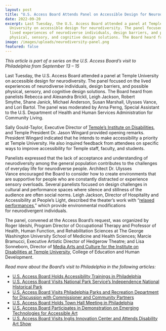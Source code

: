 ```yaml
---
layout: post
title: "U.S. Access Board Attends Panel on Accessible Design for Neurodiversity "
date: 2022-09-20
excerpt: Last Tuesday, the U.S. Access Board attended a panel at Temple
  University on accessible design for neurodiversity. The panel focused on the
  lived experiences of neurodiverse individuals, design barriers, and possible
  physical, sensory, and cognitive design solutions. The Board heard from . . .
image: /images/uploads/neurodiversity-panel.png
featured: false
---
```

*This article is part of a series on the U.S. Access Board’s visit to Philadelphia from September 13 – 15*  

Last Tuesday, the U.S. Access Board attended a panel at Temple University on accessible design for neurodiversity. The panel focused on the lived experiences of neurodiverse individuals, design barriers, and possible physical, sensory, and cognitive design solutions. The Board heard from panelists Rebecca and Alexandra Brickli, Leigh Jackson, Robert Smythe, Shane Janick, Michael Anderson, Susan Marshall, Ulysses Vance, and Lori Bartol. The panel was moderated by Anna Perng, Special Assistant to the U.S. Department of Health and Human Services Administration for Community Living. 

Sally Gould-Taylor, Executive Director of [Temple’s Institute on Disabilities](https://disabilities.temple.edu/about), and Temple President Dr. Jason Wingard provided opening remarks. President Wingard indicated that he intends to make accessibility a priority at Temple University. He also inquired feedback from attendees on specific ways to improve accessibility for Temple staff, faculty, and students.

Panelists expressed that the lack of acceptance and understanding of neurodiversity among the general population contributes to the challenges of everyday life for neurodiverse people. Architect Dr. Ulysses Vance encouraged the Board to consider how to create environments that are supportive for people who are constantly distracted or experience sensory overloads. Several panelists focused on design challenges in cultural and performance spaces where silence and stillness of the audience are often social norms. Leigh Jackson, Director of Hospitality and Accessibility at People’s Light, described the theater’s work with “[relaxed performances](https://www.peopleslight.org/visit/accessibility/relaxed-performances/),” which provide environmental modifications for neurodivergent individuals. 

The panel, convened at the Access Board’s request, was organized by Roger Ideishi, Program Director of Occupational Therapy and Professor of Health, Human Function, and Rehabilitation Sciences at The George Washington University School of Medicine and Health Sciences; Marcie Bramucci, Executive Artistic Director of Hedgerow Theatre; and Lisa Sonneborn, Director of [Media Arts and Culture for the Institute on Disabilities at Temple University](https://disabilities.temple.edu/advocacy/media-arts-culture), College of Education and Human Development.

*Read more about the Board’s visit to Philadelphia in the following articles:*
* [U.S. Access Board Holds Accessibility Trainings in Philadelphia](https://www.access-board.gov/news/2022/09/20/u-s-access-board-holds-accessibility-trainings-in-philadelphia/)
* [U.S. Access Board Visits National Park Service’s Independence National Historical Park](https://www.access-board.gov/news/2022/09/21/u-s-access-board-visits-national-park-service-s-independence-national-historical-park/)
* [U.S. Access Board Visits Philadelphia Parks and Recreation Department for Discussion with Commissioner and Community Partners
](https://www.access-board.gov/news/2022/09/21/u-s-access-board-visits-philadelphia-parks-and-recreation-department-for-discussion-with-commissioner-and-community-partners/)
* [U.S. Access Board Holds Town Hall Meeting in Philadelphia](https://www.access-board.gov/news/2022/09/22/u-s-access-board-holds-town-hall-meeting-in-philadelphia/)
* [U.S. Access Board Participates in Demonstration on Emerging Technologies for Accessible Art]( https://www.access-board.gov/news/2022/09/23/u-s-access-board-participates-in-demonstration-on-emerging-technologies-for-accessible-art/)
* [U.S. Access Board Visits Inglis Innovation Center and Attends Disability Art Show]( https://www.access-board.gov/news/2022/09/23/u-s-access-board-visits-inglis-innovation-center-and-attends-disability-art-show/)

